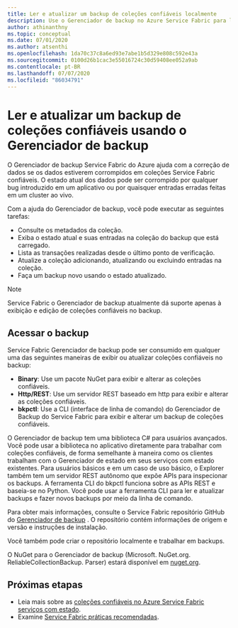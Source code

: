 ```yaml
---
title: Ler e atualizar um backup de coleções confiáveis localmente
description: Use o Gerenciador de backup no Azure Service Fabric para ler e atualizar um backup de coleções confiáveis local.
author: athinanthny
ms.topic: conceptual
ms.date: 07/01/2020
ms.author: atsenthi
ms.openlocfilehash: 1da70c37c8a6ed93e7abe1b5d329e808c592e43a
ms.sourcegitcommit: 0100d26b1cac3e55016724c30d59408ee052a9ab
ms.contentlocale: pt-BR
ms.lasthandoff: 07/07/2020
ms.locfileid: "86034791"
---
```

# <a name="read-and-update-a-reliable-collections-backup-by-using-backup-explorer"></a>Ler e atualizar um backup de coleções confiáveis usando o Gerenciador de backup

O Gerenciador de backup Service Fabric do Azure ajuda com a correção de dados se os dados estiverem corrompidos em coleções Service Fabric confiáveis. O estado atual dos dados pode ser corrompido por qualquer bug introduzido em um aplicativo ou por quaisquer entradas erradas feitas em um cluster ao vivo.

Com a ajuda do Gerenciador de backup, você pode executar as seguintes tarefas:
-   Consulte os metadados da coleção.
-   Exiba o estado atual e suas entradas na coleção do backup que está carregado.
-   Lista as transações realizadas desde o último ponto de verificação.
-   Atualize a coleção adicionando, atualizando ou excluindo entradas na coleção.
-   Faça um backup novo usando o estado atualizado.

> [!NOTE]
> Service Fabric o Gerenciador de backup atualmente dá suporte apenas à exibição e edição de coleções confiáveis no backup.
>

## <a name="access-the-backup"></a>Acessar o backup

Service Fabric Gerenciador de backup pode ser consumido em qualquer uma das seguintes maneiras de exibir ou atualizar coleções confiáveis no backup:
-   **Binary**: Use um pacote NuGet para exibir e alterar as coleções confiáveis.
-   **Http/REST**: Use um servidor REST baseado em http para exibir e alterar as coleções confiáveis.
-   **bkpctl**: Use a CLI (interface de linha de comando) do Gerenciador de Backup do Service Fabric para exibir e alterar um backup de coleções confiáveis.

O Gerenciador de backup tem uma biblioteca C# para usuários avançados. Você pode usar a biblioteca no aplicativo diretamente para trabalhar com coleções confiáveis, de forma semelhante à maneira como os clientes trabalham com o Gerenciador de estado em seus serviços com estado existentes. Para usuários básicos e em um caso de uso básico, o Explorer também tem um servidor REST autônomo que expõe APIs para inspecionar os backups. A ferramenta CLI do bkpctl funciona sobre as APIs REST e baseia-se no Python. Você pode usar a ferramenta CLI para ler e atualizar backups e fazer novos backups por meio da linha de comando.

Para obter mais informações, consulte o Service Fabric repositório GitHub do [Gerenciador de backup](https://github.com/microsoft/service-fabric-backup-explorer) . O repositório contém informações de origem e versão e instruções de instalação.

Você também pode criar o repositório localmente e trabalhar em backups.
 
O NuGet para o Gerenciador de backup (Microsoft. NuGet.org. ReliableCollectionBackup. Parser) estará disponível em [nuget.org](https://www.nuget.org/). 

## <a name="next-steps"></a>Próximas etapas

* Leia mais sobre as [coleções confiáveis no Azure Service Fabric serviços com estado](service-fabric-reliable-services-reliable-collections.md).
* Examine [Service Fabric práticas recomendadas](service-fabric-best-practices-overview.md).
